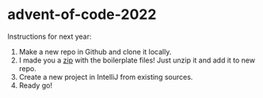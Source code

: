 # advent-of-code-2022

Instructions for next year:
1. Make a new repo in Github and clone it locally.
2. I made you a [zip](src/main/resources/aoc-java-boilerplate.zip) with the boilerplate files! Just unzip it and add it to new repo.
3. Create a new project in IntelliJ from existing sources.
4. Ready go!